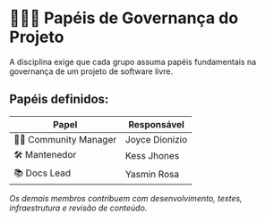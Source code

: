 # 🧑‍🤝‍🧑 Papéis de Governança do Projeto

A disciplina exige que cada grupo assuma papéis fundamentais na governança de um projeto de software livre.

## Papéis definidos:

| Papel             | Responsável        | 
|------------------|--------------------|
| 🧑‍💼 Community Manager | Joyce Dionizio     | 
| 🛠️ Mantenedor          | Kess Jhones        |
| 📚 Docs Lead           | Yasmin Rosa        |

*Os demais membros contribuem com desenvolvimento, testes, infraestrutura e revisão de conteúdo.*
